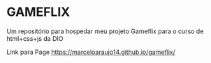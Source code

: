 # GAMEFLIX
Um repositório para hospedar meu projeto Gameflix para o curso de html+css+js da DIO

Link para Page  https://marceloaraujo14.github.io/gameflix/
